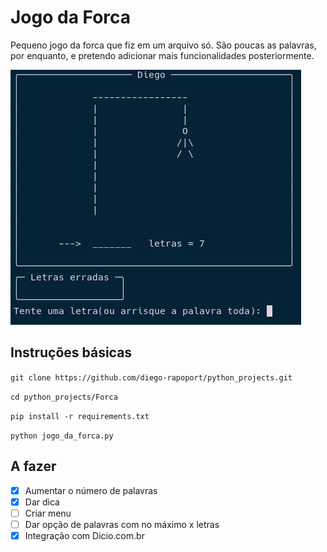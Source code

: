 # Jogo da Forca
Pequeno jogo da forca que fiz em um arquivo só. São poucas as palavras, por enquanto, e pretendo adicionar mais funcionalidades posteriormente.

![imagem off](https://github.com/diego-rapoport/python_projects/blob/main/Forca/imagens/exemplo_forca2.jpg)

## Instruções básicas

`git clone https://github.com/diego-rapoport/python_projects.git`

`cd python_projects/Forca`

`pip install -r requirements.txt`

`python jogo_da_forca.py`

## A fazer
- [X] Aumentar o número de palavras
- [X] Dar dica
- [ ] Criar menu
- [ ] Dar opção de palavras com no máximo x letras
- [X] Integração com Dicio.com.br
